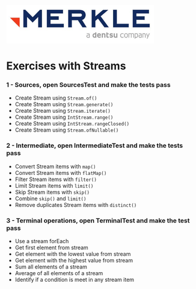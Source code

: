 ![Merkle](merkle-logo.png "Merkle")

# Exercises with Streams

### 1 - Sources, open SourcesTest and make the tests pass
- Create Stream using `Stream.of()`
- Create Stream using `Stream.generate()`
- Create Stream using `Stream.iterate()`
- Create Stream using `IntStream.range()`
- Create Stream using `IntStream.rangeClosed()`
- Create Stream using `Stream.ofNullable()`

### 2 - Intermediate, open IntermediateTest and make the tests pass
- Convert Stream items with `map()`
- Convert Stream items with `flatMap()`
- Filter Stream items with `filter()`
- Limit Stream items with `limit()`
- Skip Stream items with `skip()`
- Combine `skip()` and `limit()`
- Remove duplicates Stream items with `distinct()`

### 3 - Terminal operations, open TerminalTest and make the test pass
- Use a stream forEach
- Get first element from stream
- Get element with the lowest value from stream
- Get element with the highest value from stream
- Sum all elements of a stream
- Average of all elements of a stream
- Identify if a condition is meet in any stream item